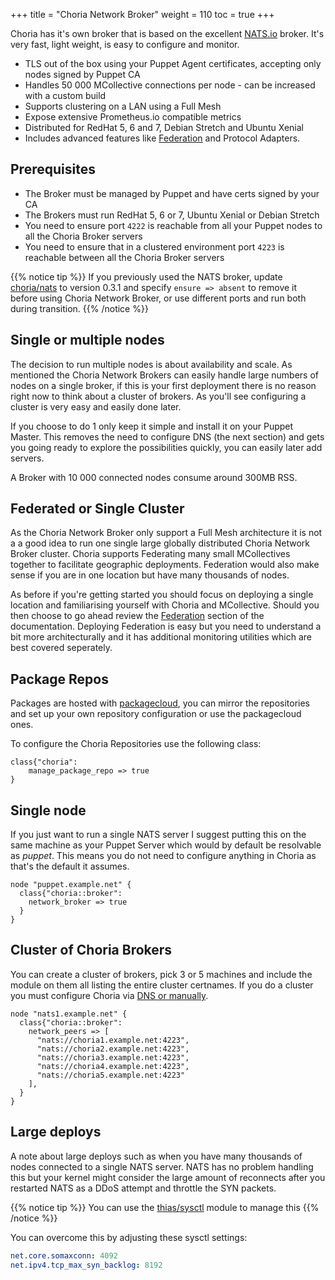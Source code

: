 +++
title = "Choria Network Broker"
weight = 110
toc = true
+++

Choria has it's own broker that is based on the excellent [NATS.io](https://nats.io/) broker.  It's very fast, light weight, is easy to configure and monitor.

  * TLS out of the box using your Puppet Agent certificates, accepting only nodes signed by Puppet CA
  * Handles 50 000 MCollective connections per node - can be increased with a custom build
  * Supports clustering on a LAN using a Full Mesh
  * Expose extensive Prometheus.io compatible metrics
  * Distributed for RedHat 5, 6 and 7, Debian Stretch and Ubuntu Xenial
  * Includes advanced features like [Federation](../../federation) and Protocol Adapters.

## Prerequisites

 * The Broker must be managed by Puppet and have certs signed by your CA
 * The Brokers must run RedHat 5, 6 or 7, Ubuntu Xenial or Debian Stretch
 * You need to ensure port `4222` is reachable from all your Puppet nodes to all the Choria Broker servers
 * You need to ensure that in a clustered environment port `4223` is reachable between all the Choria Broker servers

{{% notice tip %}}
If you previously used the NATS broker, update [choria/nats](https://forge.puppet.com/choria/nats) to version 0.3.1 and specify `ensure => absent` to remove it before using Choria Network Broker, or use different ports and run both during transition.
{{% /notice %}}

## Single or multiple nodes

The decision to run multiple nodes is about availability and scale.  As mentioned the Choria Network Brokers can easily handle large numbers of nodes on a single broker, if this is your first deployment there is no reason right now to think about a cluster of brokers.  As you'll see configuring a cluster is very easy and easily done later.

If you choose to do 1 only keep it simple and install it on your Puppet Master.  This removes the need to configure DNS (the next section) and gets you going ready to explore the possibilities quickly, you can easily later add servers.

A Broker with 10 000 connected nodes consume around 300MB RSS.

## Federated or Single Cluster

As the Choria Network Broker only support a Full Mesh architecture it is not a a good idea to run one single large globally distributed Choria Network Broker cluster.  Choria supports Federating many small MCollectives together to facilitate geographic deployments. Federation would also make sense if you are in one location but have many thousands of nodes.

As before if you're getting started you should focus on deploying a single location and familiarising yourself with Choria and MCollective.  Should you then choose to go ahead review the [Federation](../../federation) section of the documentation.  Deploying Federation is easy but you need to understand a bit more architecturally and it has additional monitoring utilities which are best covered seperately.

## Package Repos

Packages are hosted with [packagecloud](https://packagecloud.io/choria/release), you can mirror the repositories and set up your own repository configuration or use the packagecloud ones.

To configure the Choria Repositories use the following class:

```puppet
class{"choria":
    manage_package_repo => true
}
```

## Single node

If you just want to run a single NATS server I suggest putting this on the same machine as your Puppet Server which would by default be resolvable as _puppet_.  This means you do not need to configure anything in Choria as that's the default it assumes.

```puppet
node "puppet.example.net" {
  class{"choria::broker":
    network_broker => true
  }
}
```

## Cluster of Choria Brokers

You can create a cluster of brokers, pick 3 or 5 machines and include the module on them all listing the entire cluster certnames. If you do a cluster you must configure Choria via [DNS or manually](../dns/).

```puppet
node "nats1.example.net" {
  class{"choria::broker":
    network_peers => [
      "nats://choria1.example.net:4223",
      "nats://choria2.example.net:4223",
      "nats://choria3.example.net:4223",
      "nats://choria4.example.net:4223",
      "nats://choria5.example.net:4223"
    ],
  }
}
```

## Large deploys

A note about large deploys such as when you have many thousands of nodes connected to a single NATS server.  NATS has no problem handling this but your kernel might consider the large amount of reconnects after you restarted NATS as a DDoS attempt and throttle the SYN packets.

{{% notice tip %}}
You can use the <a href="https://forge.puppet.com/thias/sysctl">thias/sysctl</a> module to manage this
{{% /notice %}}

You can overcome this by adjusting these sysctl settings:

```yaml
net.core.somaxconn: 4092
net.ipv4.tcp_max_syn_backlog: 8192
```
